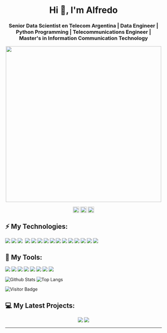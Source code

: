 <h1 align="center">Hi 👋, I'm Alfredo </h1>
<h3 align="center">Senior Data Scientist en Telecom Argentina | Data Engineer | Python Programming | Telecommunications Engineer | Master's in Information Communication Technology </h3>


<p align="center">
  <img width="500" src="https://media.giphy.com/media/Y4ak9Ki2GZCbJxAnJD/giphy.gif">
</p>




<p align="center">
<a href="https://acortar.link/iK8mp" target="blank"><img align="center" src="https://cdn.jsdelivr.net/npm/simple-icons@3.0.1/icons/linkedin.svg" alt="linkedin-icon" height="20" width="20" /></a>
<a href="https://wa.link/4nw5bb" target="blank"><img align="center" src="https://cdn.jsdelivr.net/npm/simple-icons@3.13.0/icons/whatsapp.svg" alt="whatsapp-icon" height="20" width="20"/></a>
 <a href="mailto:aleafe21@gmail.com" target="blank"><img  align="center" src="https://cdn.jsdelivr.net/npm/simple-icons@3.0.1/icons/mail-dot-ru.svg" alt="mail-icon" height="20" width="20" /></a>
</p>



## ⚡ My Technologies:
<div float: right;>
<img src="https://img.shields.io/badge/Python-3776AB?style=for-the-badge&logo=python&logoColor=white"/>
<img src="https://img.shields.io/badge/R-276DC3?style=for-the-badge&logo=r&logoColor=white"/>
<img src="https://img.shields.io/badge/Java-ED8B00?style=for-the-badge&logo=java&logoColor=white"/>
<img sr="https://img.shields.io/badge/Kotlin-0095D5?&style=for-the-badge&logo=kotlin&logoColor=white"/>
<img src="https://img.shields.io/badge/Linux_Mint-87CF3E?style=for-the-badge&logo=linux-mint&logoColor=white">
<img src="https://img.shields.io/badge/Alpine_Linux-0D597F?style=for-the-badge&logo=alpine-linux&logoColor=white">
<img src="https://img.shields.io/badge/Arch_Linux-1793D1?style=for-the-badge&logo=arch-linux&logoColor=white">
<img src="https://img.shields.io/badge/Microsoft_SQL_Server-CC2927?style=for-the-badge&logo=microsoft-sql-server&logoColor=white">
<img src="https://img.shields.io/badge/AWS%20-%23FF9900.svg?&style=for-the-badge&logo=amazon-aws&logoColor=white"/>
<img src="https://img.shields.io/badge/Google_Cloud-4285F4?style=for-the-badge&logo=google-cloud&logoColor=white">
<img src="	https://img.shields.io/badge/Microsoft_Azure-0089D6?style=for-the-badge&logo=microsoft-azure&logoColor=white">
<img src="https://img.shields.io/badge/git%20-%23F05033.svg?&style=for-the-badge&logo=git&logoColor=white"/>
<img src="https://img.shields.io/badge/GitHub-100000?style=for-the-badge&logo=github&logoColor=white"/>
<img src="https://img.shields.io/badge/mysql-%2300f.svg?&style=for-the-badge&logo=mysql&logoColor=white"/>
<img src="https://img.shields.io/badge/PostgreSQL-316192?style=for-the-badge&logo=postgresql&logoColor=white">
<img src ="https://img.shields.io/badge/MongoDB-%234ea94b.svg?&style=for-the-badge&logo=mongodb&logoColor=white"/>


## 🔭 My Tools:
<div float: right;>
<img src="https://img.shields.io/badge/docker%20-%230db7ed.svg?&style=for-the-badge&logo=docker&logoColor=white"/>
<img src="https://img.shields.io/badge/Jupyter%20-%23F37626.svg?&style=for-the-badge&logo=Jupyter&logoColor=white" />
<img src="https://img.shields.io/badge/Android-3DDC84?style=for-the-badge&logo=android&logoColor=white">
<img src="https://img.shields.io/badge/-%20Visual%20Studio%20Code-blue">
<img src="https://img.shields.io/badge/-PyCharm-brightgreen">
<img src="https://img.shields.io/badge/-Power%20BI-black">
<img src="https://img.shields.io/badge/-VM-black">
<img src="https://img.shields.io/badge/-ETL-blue">

</div>
</div>




![Github Stats](https://github-readme-stats.vercel.app/api?username=aleafe21&count_private=true&show_icons=true)
![Top Langs](https://github-readme-stats.vercel.app/api/top-langs/?username=aleafe21&hide=TeX&layout=compact)


![Visitor Badge](https://visitor-badge.laobi.icu/badge?page_id=aleafe21)

## 💻 My Latest Projects:
<div align = "center">
<a href = "https://github.com/aleafe21/amazon-sagemaker-examples"><img src="https://github-readme-stats.vercel.app/api/pin/?username=aleafe21&repo=amazon-sagemaker-examples"></a>
<a href = "https://github.com/aleafe21/TP_Ultrasonido"><img src="https://github-readme-stats.vercel.app/api/pin/?username=aleafe21&repo=TP_Ultrasonido"></a>
<div>
 <hr>

